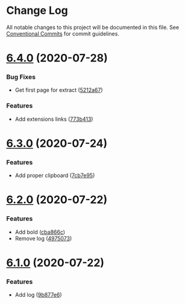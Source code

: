 # Change Log

All notable changes to this project will be documented in this file.
See [Conventional Commits](https://conventionalcommits.org) for commit guidelines.

# [6.4.0](https://github.com/sospedra/semantic-password-generator/compare/v6.3.0...v6.4.0) (2020-07-28)


### Bug Fixes

* Get first page for extract ([5212a67](https://github.com/sospedra/semantic-password-generator/commit/5212a670235cdf702e6e4f60c5579126c6730b1a))


### Features

* Add extensions links ([773b413](https://github.com/sospedra/semantic-password-generator/commit/773b413e3c34ce4c1a430f2335f4dcbb41715685))





# [6.3.0](https://github.com/sospedra/semantic-password-generator/compare/v6.2.0...v6.3.0) (2020-07-24)


### Features

* Add proper clipboard ([7cb7e95](https://github.com/sospedra/semantic-password-generator/commit/7cb7e95819f57d74d13e5f1a4d6a534b9a9d5f84))





# [6.2.0](https://github.com/sospedra/semantic-password-generator/compare/v6.1.0...v6.2.0) (2020-07-22)


### Features

* Add bold ([cba866c](https://github.com/sospedra/semantic-password-generator/commit/cba866c97172f8e4831775271d9770a60f53420a))
* Remove log ([4975073](https://github.com/sospedra/semantic-password-generator/commit/497507323a3e2ea2dda2b3e036dc45ff0186061f))





# [6.1.0](https://github.com/sospedra/semantic-password-generator/compare/v6.0.1...v6.1.0) (2020-07-22)


### Features

* Add log ([9b877e6](https://github.com/sospedra/semantic-password-generator/commit/9b877e635a5e209315e238e53191395bbbde4c5b))
